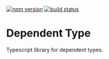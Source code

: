 [![npm version](https://img.shields.io/npm/v/dependent-type)](https://www.npmjs.com/package/dependent-type)
[![build status](https://api.travis-ci.com/miginmrs/dependent-type.svg)](https://travis-ci.com/github/miginmrs/dependent-type)
# Dependent Type
Typescript library for dependent types.